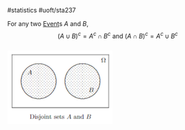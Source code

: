 #statistics #uoft/sta237 

For any two [Event](Event.md)s $A$ and $B$, $$(A\cup B)^{c}=A^{c}\cap B^{c} \text{ and }(A\cap B)^{c}=A^{c}\cup B^{c}$$  
![Pasted image 20231025192038](Attachments/Pasted%20image%2020231025192038.png)

